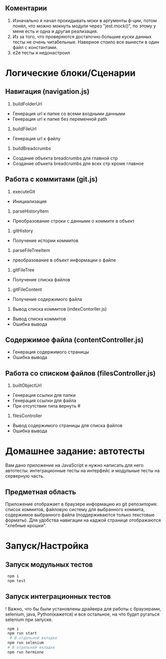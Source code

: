 ## Коментарии

1. Изначально я начал прокидывать моки в аргументы ф-ции, потом понял, что можно мокнуть модули через "jest.mock()", по этому у меня есть и одна и другая реализация.
1. Из за того, что проверяются достаточно большие куски данных тесты не очень читабельные. Наверное стоило все вынести в один файл с константами.
1. e2e тесты я недонастроил


# Логические блоки/Сценарии

## Навигация (navigation.js)
1. buildFolderUrl 
- Генерация url к папке cо всеми входными данными
- Генерация url к папке без переменной path
1. buildFileUrl  
- Генерация url к файлу
1. buildBreadcrumbs
 - Создание объекта breadcrumbs для главной стр
 - Создание объкета breadcrumbs для всех стр кроме главное

 ## Работа с коммитами (git.js)
 1. executeGit 
 - Инициализация 
 1. parseHistoryItem
 - Преобразование строки с данными о коммите в объект
 1. gitHistory
 - Получение истории коммитов
 1. parseFileTreeItem 
 - преобразование в объект информации о файле
 1. gitFileTree
 - Получение списка файлов
 1. gitFileContent
 - Получение содержимого файла
 1. Вывод списка коммитов (indexContorller.js)
 - Вывод списка коммитов
 - Ошибка вывода
 
 ## Содержимое файла (contentController.js)
 - Генерация содержимого страницы
 - Ошибка вывода

 ## Работа со списком файлов (filesController.js)
 1. builtObjectUrl
 - Генерация ссылки для папки
 - Генерация ссылки для файла
 - При отсутствии типа вернуть #
 1. filesController
 - Вывод содержимого страницы для списка файлов
 - Ошибка вывода
 

# Домашнее задание: автотесты

Вам дано приложение на JavaScript и нужно написать для него автотесты: интеграционные тесты на интерфейс и модульные тесты на серверную часть.

## Предметная область

Приложение отображает в браузере информацию из git репозитория: список коммитов, файловую систему для выбранного коммита, содержимое выбранного файла (поддерживаются только текстовые форматы). Для удобства навигации на каджой странице отображаются "хлебные крошки".



# Запуск/Настройка

## Запуск модульных тестов

```sh
 npm i
 npm test
```

## Запуск интеграционных тестов

! Важно, что бы были установлены драйвера для работы с браузерами, selenium, java, Python(кажется) и все остальное, на что будет ругаться selenium при запуске.

```sh
 npm i
 npm run start
  # В отдельной вкладке
 npm run selenium
 # В отдельной вкладке
 npm run hermione
```
